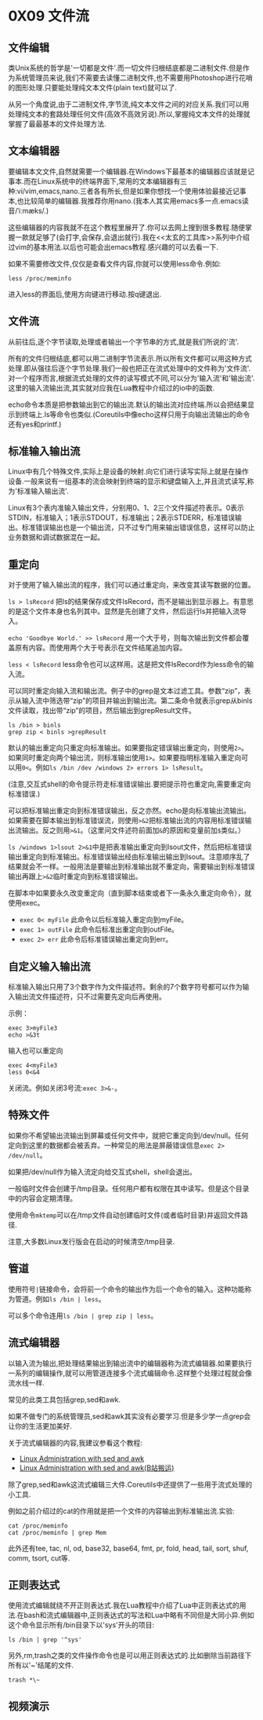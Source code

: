 # 0X09 文件流

## 文件编辑

类Unix系统的哲学是'一切都是文件'.而一切文件归根结底都是二进制文件.但是作为系统管理员来说,我们不需要去读懂二进制文件,也不需要用Photoshop进行花哨的图形处理.只要能处理纯文本文件(plain text)就可以了.

从另一个角度说,由于二进制文件,字节流,纯文本文件之间的对应关系.我们可以用处理纯文本的套路处理任何文件(高效不高效另说).所以,掌握纯文本文件的处理就掌握了最最基本的文件处理方法.

## 文本编辑器

要编辑本文文件,自然就需要一个编辑器.在Windows下最基本的编辑器应该就是记事本.而在Linux系统中的终端界面下,常用的文本编辑器有三种:vi/vim,emacs,nano.三者各有所长,但是如果你想找一个使用体验最接近记事本,也比较简单的编辑器.我推荐你用nano.(我本人其实用emacs多一点.emacs读音/ˈiːmæks/.)

这些编辑器的内容我就不在这个教程里展开了.你可以去网上搜到很多教程.随便掌握一款就足够了(会打字,会保存,会退出就行).我在<<太玄的工具库>>系列中介绍过vim的基本用法.以后也可能会出emacs教程.感兴趣的可以去看一下.

如果不需要修改文件,仅仅是查看文件内容,你就可以使用less命令.例如:

```shell
less /proc/meminfo
```

进入less的界面后,使用方向键进行移动.按q键退出.

## 文件流

从前往后,逐个字节读取,处理或者输出一个字节串的方式,就是我们所说的'流'.

所有的文件归根结底,都可以用二进制字节流表示.所以所有文件都可以用这种方式处理.即从强往后逐个字节处理.我们一般也把正在流式处理中的文件称为'文件流'.对一个程序而言,根据流式处理的文件的读写模式不同,可以分为'输入流'和'输出流'.这里的输入流输出流,其实就对应我在Lua教程中介绍过的io中的函数.

echo命令本质是把参数输出到它的输出流.默认的输出流对应终端.所以会把结果显示到终端上.ls等命令也类似.(Coreutils中像echo这样只用于向输出流输出的命令还有yes和printf.)

## 标准输入输出流

Linux中有几个特殊文件,实际上是设备的映射.向它们进行读写实际上就是在操作设备.一般来说有一组基本的流会映射到终端的显示和键盘输入上,并且流式读写,称为'标准输入输出流'.

Linux有3个表内准输入输出文件，分别用0、1、2三个文件描述符表示。0表示STDIN，标准输入；1表示STDOUT，标准输出；2表示STDERR，标准错误输出。标准错误输出也是一个输出流，只不过专门用来输出错误信息，这样可以防止业务数据和调试数据混在一起。

## 重定向

对于使用了输入输出流的程序，我们可以通过重定向，来改变其读写数据的位置。

`ls > lsRecord` 把ls的结果保存成文件lsRecord，而不是输出到显示器上。有意思的是这个文件本身也名列其中。显然是先创建了文件，然后运行ls并把输入流导入。

`echo 'Goodbye World.' >> lsRecord` 用一个大于号，则每次输出到文件都会覆盖原有内容。而使用两个大于号表示在文件结尾追加内容。

`less < lsRecord` less命令也可以这样用。这是把文件lsRecord作为less命令的输入流。

可以同时重定向输入流和输出流。例子中的grep是文本过滤工具。参数“zip”，表示从输入流中筛选带“zip”的项目并输出到输出流。第二条命令就表示grep从binls文件读取，找出带“zip”的项目，然后输出到grepResult文件。

```shell
ls /bin > binls
grep zip < binls >grepResult
```

默认的输出重定向只重定向标准输出。如果要指定错误输出重定向，则使用`2>`。如果同时重定向两个输出流，则标准输出使用`1>`。如果要指明标准输入重定向可以用`0<`。例如`ls /bin /dev /windows 2> errors 1> lsResult`。

(注意,交互式shell的命令提示符走标准错误输出.要把提示符也重定向,需要重定向标准错误.)

可以把标准输出重定向到标准错误输出，反之亦然。echo是向标准输出流输出。如果需要在脚本输出到标准错误流，则使用`>&2`把标准输出流的内容用标准错误输出流输出。反之则用`>&1`。（这里问文件述符前面加`&`的原因和变量前加`$`类似。）

`ls /windows 1>lsout 2>&1`中是把表准输出重定向到lsout文件，然后把标准错误输出重定向到标准输出。标准错误输出经由标准输出输出到lsout。注意顺序乱了结果就会不一样。一般用法是要输出到标准输出就不重定向，需要输出到标准错误输出再跟上`>&2`临时重定向到标准错误输出。

在脚本中如果要永久改变重定向（直到脚本结束或者下一条永久重定向命令），就使用exec。

* `exec 0< myFile` 此命令以后标准输入重定向到myFile。 
* `exec 1> outFile` 此命令后标准出重定向到outFile。
* `exec 2> err` 此命令后标准错误输出重定向到err。

## 自定义输入输出流

标准输入输出只用了3个数字作为文件描述符。剩余的7个数字符号都可以作为输入输出流文件描述符，只不过需要先定向后再使用。

示例：

```shell
exec 3>myFile3
echo >&3t
```

输入也可以重定向

```shell
exec 4<myFile3
less 0<&4
```

关闭流。例如关闭3号流:`exec 3>&-`。

## 特殊文件

如果你不希望输出流输出到屏幕或任何文件中，就把它重定向到/dev/null。任何定向到这里的数据都会被丢弃。一种常见的用法是屏蔽错误信息`exec 2> /dev/null`。

如果把/dev/null作为输入流定向给交互式shell，shell会退出。

一般临时文件会创建于/tmp目录。任何用户都有权限在其中读写。但是这个目录中的内容会定期清理。

使用命令`mktemp`可以在/tmp文件自动创建临时文件(或者临时目录)并返回文件路径.

注意,大多数Linux发行版会在启动的时候清空/tmp目录.

## 管道

使用符号`|`链接命令，会将前一个命令的输出作为后一个命令的输入。这种功能称为管道。例如`ls /bin | less`。

可以多个命令连用`ls /bin | grep zip | less`。

## 流式编辑器

以输入流为输出,把处理结果输出到输出流中的编辑器称为流式编辑器.如果要执行一系列的编辑操作,就可以用管道连接多个流式编辑命令.这样整个处理过程就会像流水线一样.

常见的此类工具包括grep,sed和awk.

如果不做专门的系统管理员,sed和awk其实没有必要学习.但是多少学一点grep会让你的生活更加美好.

关于流式编辑器的内容,我建议参看这个教程:

* [Linux Administration with sed and awk](https://www.pluralsight.com/courses/linux-administration-sed-awk)
* [Linux Administration with sed and awk(B站搬运)](https://www.bilibili.com/video/av9273402/)

除了grep,sed和awk这流式编辑三大件.Coreutils中还提供了一些用于流式处理的小工具.

例如之前介绍过的cat的作用就是把一个文件的内容输出到标准输出流.实验:

```shell
cat /proc/meminfo
cat /proc/meminfo | grep Mem
```

此外还有tee, tac, nl, od, base32, base64, fmt, pr, fold, head, tail, sort, shuf, comm, tsort, cut等.

## 正则表达式

使用流式编辑就绕不开正则表达式.我在Lua教程中介绍了Lua中正则表达式的用法.在bash和流式编辑器中,正则表达式的写法和Lua中略有不同但是大同小异.例如这个命令显示所有/bin目录下以'sys'开头的项目:

```shell
ls /bin | grep '^sys'
```

另外,rm,trash之类的文件操作命令也是可以用正则表达式的.比如删除当前路径下所有以'~'结尾的文件.

```shell
trash *\~
```

## 视频演示
